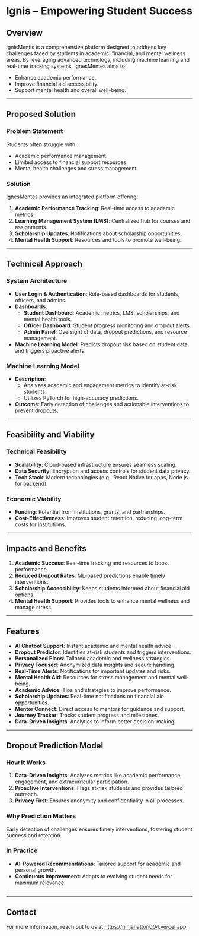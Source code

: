 # Ignis – Empowering Student Success

## Overview
IgnisMentis is a comprehensive platform designed to address key challenges faced by students in academic, financial, and mental wellness areas. By leveraging advanced technology, including machine learning and real-time tracking systems, IgnesMentes aims to:

- Enhance academic performance.
- Improve financial aid accessibility.
- Support mental health and overall well-being.

---

## Proposed Solution

### Problem Statement
Students often struggle with:
- Academic performance management.
- Limited access to financial support resources.
- Mental health challenges and stress management.

### Solution
IgnesMentes provides an integrated platform offering:
1. **Academic Performance Tracking**: Real-time access to academic metrics.
2. **Learning Management System (LMS)**: Centralized hub for courses and assignments.
3. **Scholarship Updates**: Notifications about scholarship opportunities.
4. **Mental Health Support**: Resources and tools to promote well-being.

---

## Technical Approach

### System Architecture
- **User Login & Authentication**: Role-based dashboards for students, officers, and admins.
- **Dashboards**:
  - **Student Dashboard**: Academic metrics, LMS, scholarships, and mental health tools.
  - **Officer Dashboard**: Student progress monitoring and dropout alerts.
  - **Admin Panel**: Oversight of data, dropout predictions, and resource management.
- **Machine Learning Model**: Predicts dropout risk based on student data and triggers proactive alerts.

### Machine Learning Model
- **Description**:
  - Analyzes academic and engagement metrics to identify at-risk students.
  - Utilizes PyTorch for high-accuracy predictions.
- **Outcome**: Early detection of challenges and actionable interventions to prevent dropouts.

---

## Feasibility and Viability

### Technical Feasibility
- **Scalability**: Cloud-based infrastructure ensures seamless scaling.
- **Data Security**: Encryption and access controls for student data privacy.
- **Tech Stack**: Modern technologies (e.g., React Native for apps, Node.js for backend).

### Economic Viability
- **Funding**: Potential from institutions, grants, and partnerships.
- **Cost-Effectiveness**: Improves student retention, reducing long-term costs for institutions.

---

## Impacts and Benefits

1. **Academic Success**: Real-time tracking and resources to boost performance.
2. **Reduced Dropout Rates**: ML-based predictions enable timely interventions.
3. **Scholarship Accessibility**: Keeps students informed about financial aid options.
4. **Mental Health Support**: Provides tools to enhance mental wellness and manage stress.

---

## Features
- **AI Chatbot Support**: Instant academic and mental health advice.
- **Dropout Predictor**: Identifies at-risk students and triggers interventions.
- **Personalized Plans**: Tailored academic and wellness strategies.
- **Privacy Focused**: Anonymized data insights and secure handling.
- **Real-Time Alerts**: Notifications for important updates and risks.
- **Mental Health Aid**: Resources for stress management and mental well-being.
- **Academic Advice**: Tips and strategies to improve performance.
- **Scholarship Updates**: Real-time notifications on financial aid opportunities.
- **Mentor Connect**: Direct access to mentors for guidance and support.
- **Journey Tracker**: Tracks student progress and milestones.
- **Data-Driven Insights**: Analytics to inform better decision-making.

---

## Dropout Prediction Model

### How It Works
1. **Data-Driven Insights**: Analyzes metrics like academic performance, engagement, and extracurricular participation.
2. **Proactive Interventions**: Flags at-risk students and provides tailored outreach.
3. **Privacy First**: Ensures anonymity and confidentiality in all processes.

### Why Prediction Matters
Early detection of challenges ensures timely interventions, fostering student success and retention.

### In Practice
- **AI-Powered Recommendations**: Tailored support for academic and personal growth.
- **Continuous Improvement**: Adapts to evolving student needs for maximum relevance.

---

---

## Contact
For more information, reach out to us at https://ninjahattori004.vercel.app
